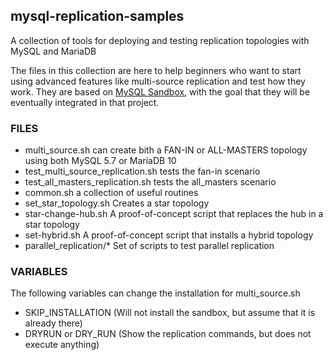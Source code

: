 ## mysql-replication-samples
A collection of tools for deploying and testing replication topologies with MySQL and MariaDB

The files in this collection are here to help beginners who want to start using advanced features like multi-source replication and test how they work.
They are based on [MySQL Sandbox](http://mysqlsandbox.net), with the goal that they will be eventually integrated in that project.

### FILES

* multi_source.sh can create bith a FAN-IN or ALL-MASTERS topology using both MySQL 5.7 or MariaDB 10
* test_multi_source_replication.sh tests the fan-in scenario
* test_all_masters_replication.sh tests the all_masters scenario
* common.sh a collection of useful routines
* set_star_topology.sh Creates a star topology
* star-change-hub.sh A proof-of-concept script that replaces the hub in a star topology
* set-hybrid.sh A proof-of-concept script that installs a hybrid topology
* parallel_replication/* Set of scripts to test parallel replication 

### VARIABLES

The following variables can change the installation for multi_source.sh
* SKIP_INSTALLATION (Will not install the sandbox, but assume that it is already there)
* DRYRUN or DRY_RUN (Show the replication commands, but does not execute anything)

